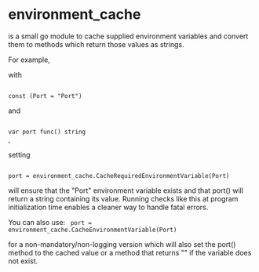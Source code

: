 # environment_cache
is a small go module to cache supplied environment variables and convert them to methods which return those values as strings.

For example,

with

<code>
const (Port = "Port")
</code>

and

<code>
var port func() string
</code>,

setting

<code>
port = environment_cache.CacheRequiredEnvironmentVariable(Port)
</code>

will ensure that the "Port" environment variable exists and that port() will return a string containing its value. Running checks like this at program initialization time enables a cleaner way to handle fatal errors.

You can also use:
<code>
port = environment_cache.CacheEnvironmentVariable(Port)
</code>

for a non-mandatory/non-logging version which will also set the port() method to the cached value or a method that returns "" if the variable does not exist.